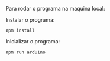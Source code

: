 Para rodar o programa na maquina local:

Instalar o programa:

`npm install`


Inicializar o programa:

`npm run arduino`